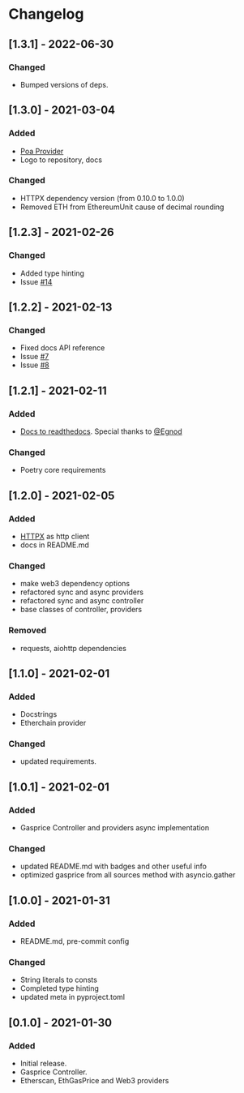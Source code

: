 # Changelog

## [1.3.1] - 2022-06-30

### Changed

- Bumped versions of deps.

## [1.3.0] - 2021-03-04

### Added

- [Poa Provider](https://gasprice.poa.network/)
- Logo to repository, docs

### Changed

- HTTPX dependency version (from 0.10.0 to 1.0.0)
- Removed ETH from EthereumUnit cause of decimal rounding

## [1.2.3] - 2021-02-26

### Changed

- Added type hinting
- Issue [#14](https://github.com/Elastoo-Team/ethereum-gasprice-py/issues/14)

## [1.2.2] - 2021-02-13

### Changed

- Fixed docs API reference
- Issue [#7](https://github.com/Elastoo-Team/ethereum-gasprice-py/issues/7)
- Issue [#8](https://github.com/Elastoo-Team/ethereum-gasprice-py/issues/8)

## [1.2.1] - 2021-02-11

### Added

- [Docs to readthedocs](https://ethereum-gasprice.readthedocs.io/en/latest/). Special thanks to
  [@Egnod](https://github.com/Egnod)

### Changed

- Poetry core requirements

## [1.2.0] - 2021-02-05

### Added

- [HTTPX](https://github.com/encode/httpx) as http client
- docs in README.md

### Changed

- make web3 dependency options
- refactored sync and async providers
- refactored sync and async controller
- base classes of controller, providers

### Removed

- requests, aiohttp dependencies

## [1.1.0] - 2021-02-01

### Added

- Docstrings
- Etherchain provider

### Changed

- updated requirements.

## [1.0.1] - 2021-02-01

### Added

- Gasprice Controller and providers async implementation

### Changed

- updated README.md with badges and other useful info
- optimized gasprice from all sources method with asyncio.gather

## [1.0.0] - 2021-01-31

### Added

- README.md, pre-commit config

### Changed

- String literals to consts
- Completed type hinting
- updated meta in pyproject.toml

## [0.1.0] - 2021-01-30

### Added

- Initial release.
- Gasprice Controller.
- Etherscan, EthGasPrice and Web3 providers
